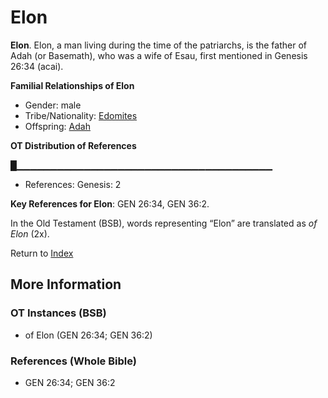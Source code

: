 # Elon
**Elon**. 
Elon, a man living during the time of the patriarchs, is the father of Adah (or Basemath), who was a wife of Esau, first mentioned in Genesis 26:34 (acai). 




**Familial Relationships of Elon**


* Gender: male
* Tribe/Nationality: [Edomites](../../../groups/md/acai/Edom.md)
* Offspring: [Adah](Adah.2.md)


**OT Distribution of References**

█▁▁▁▁▁▁▁▁▁▁▁▁▁▁▁▁▁▁▁▁▁▁▁▁▁▁▁▁▁▁▁▁▁▁▁▁▁▁
* References: Genesis: 2



**Key References for Elon**: 
GEN 26:34, GEN 36:2. 


In the Old Testament (BSB), words representing “Elon” are translated as 
*of Elon* (2x). 




Return to [Index](00-Index.md)

## More Information

### OT Instances (BSB)

* of Elon (GEN 26:34; GEN 36:2)



### References (Whole Bible)

* GEN 26:34; GEN 36:2



